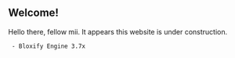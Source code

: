 ## Welcome! 
Hello there, fellow mii. It appears this website is under construction.


     - Bloxify Engine 3.7x
